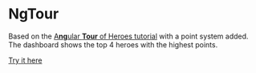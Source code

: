 # NgTour

Based on the [A**ng**ular **Tour** of Heroes tutorial](https://angular.io/tutorial) with a point system added.
The dashboard shows the top 4 heroes with the highest points.

[Try it here](https://vandelvan.github.io/ngTour)
